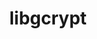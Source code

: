 ---
title: "libgcrypt"
layout: cache
categories: [package, develop-2025-04-13]
meta: {"compilers": ["gcc@11.1.0", "gcc@11.4.0", "gcc@7.5.0", "intel-oneapi-compilers@2025.1.0"], "num_specs": 6, "num_specs_by_stack": {"data-vis-sdk": 1, "e4s": 1, "e4s-neoverse-v2": 1, "e4s-oneapi": 1, "hep": 2, "radiuss": 1, "root": 6, "tutorial": 1}, "oss": ["ubuntu18.04", "ubuntu20.04", "ubuntu22.04"], "platforms": ["linux"], "stacks": ["data-vis-sdk", "e4s", "e4s-neoverse-v2", "e4s-oneapi", "hep", "radiuss", "root", "tutorial"], "targets": ["neoverse_v2", "x86_64_v3"], "versions": ["1.11.0"]}
spec_details: [{"compiler": "gcc@11.4.0", "hash": "26w3ow5kjuep53j5yqdznilqu4snk5f4", "os": "ubuntu22.04", "platform": "linux", "size": "-", "stacks": ["hep", "root"], "target": "x86_64_v3", "variants": ["build_system=autotools", "patches:=1ecb4ee,4e308ba"], "versions": ["1.11.0"]}, {"compiler": "gcc@11.4.0", "hash": "5nzj7abmju4bxetr5lvkx22rqfvcg5qo", "os": "ubuntu22.04", "platform": "linux", "size": "-", "stacks": ["e4s-neoverse-v2", "root"], "target": "neoverse_v2", "variants": ["build_system=autotools", "patches:=1ecb4ee,4e308ba"], "versions": ["1.11.0"]}, {"compiler": "gcc@11.1.0", "hash": "be5b37xq5pdgvp3xajzpbhkxrmczk7nd", "os": "ubuntu20.04", "platform": "linux", "size": "-", "stacks": ["data-vis-sdk", "root"], "target": "x86_64_v3", "variants": ["build_system=autotools", "patches:=1ecb4ee,4e308ba"], "versions": ["1.11.0"]}, {"compiler": "intel-oneapi-compilers@2025.1.0", "hash": "blgjd6cbputfe5gukzrwelxue3b3yasf", "os": "ubuntu22.04", "platform": "linux", "size": "-", "stacks": ["e4s-oneapi", "root"], "target": "x86_64_v3", "variants": ["build_system=autotools", "patches:=1ecb4ee,4e308ba"], "versions": ["1.11.0"]}, {"compiler": "gcc@7.5.0", "hash": "govnq3umyi2tjnw2gnmcuaknzfxzyty3", "os": "ubuntu18.04", "platform": "linux", "size": "-", "stacks": ["radiuss", "root"], "target": "x86_64_v3", "variants": ["build_system=autotools", "patches:=1ecb4ee,4e308ba"], "versions": ["1.11.0"]}, {"compiler": "gcc@11.4.0", "hash": "vosesl3zntf6eu7rwsw5gsupkcmqwkzh", "os": "ubuntu22.04", "platform": "linux", "size": "-", "stacks": ["e4s", "hep", "root", "tutorial"], "target": "x86_64_v3", "variants": ["build_system=autotools", "patches:=1ecb4ee,4e308ba"], "versions": ["1.11.0"]}]
---